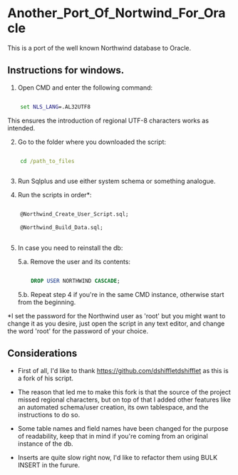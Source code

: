# Another_Port_Of_Nortwind_For_Oracle

This is a port of the well known Northwind database to Oracle.

## Instructions for windows.

1. Open CMD and enter the following command:

```cmd

	set NLS_LANG=.AL32UTF8

```
	
This ensures the introduction of regional UTF-8 characters works as intended.

2. Go to the folder where you downloaded the script:

```cmd

	cd /path_to_files
	
```
	
3. Run Sqlplus and use either system schema or something analogue.

4. Run the scripts in order\*:

```SQL

	@Northwind_Create_User_Script.sql;
	
	@Northwind_Build_Data.sql;
	
```

5. In case you need to reinstall the db:

	5.a. Remove the user and its contents:

	```SQL

		DROP USER NORTHWIND CASCADE;

	````
		
	5.b. Repeat step 4 if you're in the same CMD instance, otherwise start from the beginning.	
	
	
\*I set the password for the Northwind user as 'root' but you might want to change it as you desire, just open the script in any text editor, and change 
the word 'root' for the password of your choice.

## Considerations

* First of all, I'd like to thank https://github.com/dshiffletdshifflet as this is a fork of his script.

* The reason that led me to make this fork is that the source of the project missed regional characters,
but on top of that I added other features like an automated schema/user creation, its own tablespace, and 
the instructions to do so.

* Some table names and field names have been changed for the purpose 
of readability, keep that in mind if you're coming from an original instance of the db.
* Inserts are quite slow right now, I'd like to refactor them using BULK INSERT in the furure.

